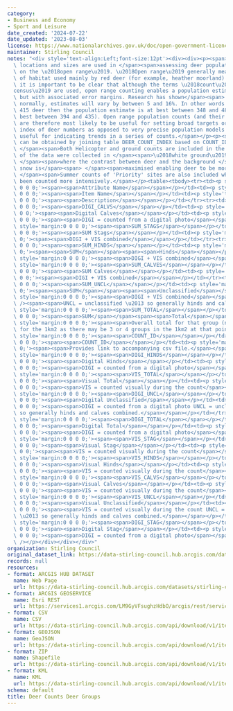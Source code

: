 ```yaml
---
category:
- Business and Economy
- Sport and Leisure
date_created: '2024-07-22'
date_updated: '2023-08-03'
license: https://www.nationalarchives.gov.uk/doc/open-government-licence/version/3/
maintainer: Stirling Council
notes: "<div style='text-align:Left;font-size:12pt'><div><div><p><span>Deer group\
  \ locations and sizes are used in </span><span>assessing deer populations living\
  \ on the \u2018open range\u2019. \u2018Open range\u2019 generally means open areas\
  \ of habitat used mainly by red deer (for example, heather moorland). From the outset\
  \ it is important to be clear that although the terms \u2018count\u2019 or \u2018\
  census\u2019 are used, open range counting enables a population estimate to be made,\
  \ but with associated error margins. Research has shown</span><span> </span><span>that,\
  \ normally, estimates will vary by between 5 and 16%. In other words if you count\
  \ 415 deer then the population estimate is at best between 348 and 481 (or at very\
  \ best between 394 and 435). Open range population counts (and their resulting estimates)\
  \ are therefore most likely to be useful for setting broad targets or giving an\
  \ index of deer numbers as opposed to very precise population models. They are also\
  \ useful for indicating trends in a series of counts.</span></p><p><span>Count information\
  \ can be obtained by joining table DEER_COUNT_INDEX based on COUNT_ID columns.</span><span>\
  \ </span><span>Both Helicopter and ground counts are included in the data. The </span><span>m</span><span>ajority\
  \ of the data were collected in </span><span>\u2018white ground\u2019 </span><span>conditions\
  \ </span><span>where the contrast between deer and the background </span><span>of\
  \ snow is</span><span> </span><span>maximised enabling deer to be more easily spotted.</span><span>\
  \ </span><span>Summer counts of 'Priority' sites are also included where sites have\
  \ been counted more intensively.</span></p><table><tbody><tr><td><p style='text-align:Center;font-weight:bold;margin:0\
  \ 0 0 0;'><span><span>Attribute Name</span></span></p></td><td><p style='text-align:Center;font-weight:bold;margin:0\
  \ 0 0 0;'><span><span>Item Name</span></span></p></td><td><p style='text-align:Center;font-weight:bold;margin:0\
  \ 0 0 0;'><span><span>Description</span></span></p></td></tr><tr><td><p style='margin:0\
  \ 0 0 0;'><span><span>DIGI_CALVS</span></span></p></td><td><p style='margin:0 0\
  \ 0 0;'><span><span>Digital Calves</span></span></p></td><td><p style='margin:0\
  \ 0 0 0;'><span><span>DIGI = counted from a digital photo</span></span></p></td></tr><tr><td><p\
  \ style='margin:0 0 0 0;'><span><span>SUM_STAGS</span></span></p></td><td><p style='margin:0\
  \ 0 0 0;'><span><span>SUM Stags</span></span></p></td><td><p style='margin:0 0 0\
  \ 0;'><span><span>DIGI + VIS combined</span></span></p></td></tr><tr><td><p style='margin:0\
  \ 0 0 0;'><span><span>SUM_HINDS</span></span></p></td><td><p style='margin:0 0 0\
  \ 0;'><span><span>SUM</span></span><span><span>Hinds</span></span></p></td><td><p\
  \ style='margin:0 0 0 0;'><span><span>DIGI + VIS combined</span></span></p></td></tr><tr><td><p\
  \ style='margin:0 0 0 0;'><span><span>SUM_CALVES</span></span></p></td><td><p style='margin:0\
  \ 0 0 0;'><span><span>SUM Calves</span></span></p></td><td><p style='margin:0 0\
  \ 0 0;'><span><span>DIGI + VIS combined</span></span></p></td></tr><tr><td><p style='margin:0\
  \ 0 0 0;'><span><span>SUM_UNCL</span></span></p></td><td><p style='margin:0 0 0\
  \ 0;'><span><span>SUM</span></span><span><span>Unclassified</span></span></p></td><td><p\
  \ style='margin:0 0 0 0;'><span><span>DIGI + VIS combined</span></span><span /><span\
  \ /><span><span>UNCL = unclassified \u2013 so generally hinds and calves combined.</span></span></p></td></tr><tr><td><p\
  \ style='margin:0 0 0 0;'><span><span>SUM_TOTAL</span></span></p></td><td><p style='margin:0\
  \ 0 0 0;'><span><span>SUM</span></span><span><span>Total</span></span></p></td><td><p\
  \ style='margin:0 0 0 0;'><span><span>Overall total for that group (not necessarily\
  \ for the 1km2 as there may be 3 or 4 groups in the 1km2 at that point in time.</span></span></p></td></tr><tr><td><p\
  \ style='margin:0 0 0 0;'><span><span>COUNT_ID</span></span></p></td><td><p style='margin:0\
  \ 0 0 0;'><span><span>COUNT_ID</span></span></p></td><td><p style='margin:0 0 0\
  \ 0;'><span><span>Provides link to accompanying csv file.</span></span></p></td></tr><tr><td><p\
  \ style='margin:0 0 0 0;'><span><span>DIGI_HINDS</span></span></p></td><td><p style='margin:0\
  \ 0 0 0;'><span><span>Digital Hinds</span></span></p></td><td><p style='margin:0\
  \ 0 0 0;'><span><span>DIGI = counted from a digital photo</span></span></p></td></tr><tr><td><p\
  \ style='margin:0 0 0 0;'><span><span>VIS_TOTAL</span></span></p></td><td><p style='margin:0\
  \ 0 0 0;'><span><span>Visual Total</span></span></p></td><td><p style='margin:0\
  \ 0 0 0;'><span><span>VIS = counted visually during the count</span></span></p></td></tr><tr><td><p\
  \ style='margin:0 0 0 0;'><span><span>DIGI_UNCL</span></span></p></td><td><p style='margin:0\
  \ 0 0 0;'><span><span>Digital Unclassified</span></span></p></td><td><p style='margin:0\
  \ 0 0 0;'><span><span>DIGI = counted from a digital photo UNCL = unclassified \u2013\
  \ so generally hinds and calves combined.</span></span></p></td></tr><tr><td><p\
  \ style='margin:0 0 0 0;'><span><span>DIGI_TOTAL</span></span></p></td><td><p style='margin:0\
  \ 0 0 0;'><span><span>Digital Total</span></span></p></td><td><p style='margin:0\
  \ 0 0 0;'><span><span>DIGI = counted from a digital photo</span></span></p></td></tr><tr><td><p\
  \ style='margin:0 0 0 0;'><span><span>VIS_STAG</span></span></p></td><td><p style='margin:0\
  \ 0 0 0;'><span><span>Visual Stag</span></span></p></td><td><p style='margin:0 0\
  \ 0 0;'><span><span>VIS = counted visually during the count</span></span></p></td></tr><tr><td><p\
  \ style='margin:0 0 0 0;'><span><span>VIS_HINDS</span></span></p></td><td><p style='margin:0\
  \ 0 0 0;'><span><span>Visual Hinds</span></span></p></td><td><p style='margin:0\
  \ 0 0 0;'><span><span>VIS = counted visually during the count</span></span></p></td></tr><tr><td><p\
  \ style='margin:0 0 0 0;'><span><span>VIS_CALVS</span></span></p></td><td><p style='margin:0\
  \ 0 0 0;'><span><span>Visual Calves</span></span></p></td><td><p style='margin:0\
  \ 0 0 0;'><span><span>VIS = counted visually during the count</span></span></p></td></tr><tr><td><p\
  \ style='margin:0 0 0 0;'><span><span>VIS_UNCL</span></span></p></td><td><p style='margin:0\
  \ 0 0 0;'><span><span>Visual Unclassified</span></span></p></td><td><p style='margin:0\
  \ 0 0 0;'><span><span>VIS = counted visually during the count UNCL = unclassified\
  \ \u2013 so generally hinds and calves combined.</span></span></p></td></tr><tr><td><p\
  \ style='margin:0 0 0 0;'><span><span>DIGI_STAG</span></span></p></td><td><p style='margin:0\
  \ 0 0 0;'><span><span>Digital Stag</span></span></p></td><td><p style='margin:0\
  \ 0 0 0;'><span><span>DIGI = counted from a digital photo</span></span></p></td></tr></tbody></table><p><span\
  \ /></p></div></div></div>"
organization: Stirling Council
original_dataset_link: https://data-stirling-council.hub.arcgis.com/datasets/stirling-council::deer-counts-deer-groups
records: null
resources:
- format: ARCGIS HUB DATASET
  name: Web Page
  url: https://data-stirling-council.hub.arcgis.com/datasets/stirling-council::deer-counts-deer-groups
- format: ARCGIS GEOSERVICE
  name: Esri REST
  url: https://services1.arcgis.com/LM9GyVFsughzHdbO/arcgis/rest/services/Deer_Counts_Deer_Groups/FeatureServer/0
- format: CSV
  name: CSV
  url: https://data-stirling-council.hub.arcgis.com/api/download/v1/items/bb41b2bff76642119867a010109dda54/csv?layers=0
- format: GEOJSON
  name: GeoJSON
  url: https://data-stirling-council.hub.arcgis.com/api/download/v1/items/bb41b2bff76642119867a010109dda54/geojson?layers=0
- format: ZIP
  name: Shapefile
  url: https://data-stirling-council.hub.arcgis.com/api/download/v1/items/bb41b2bff76642119867a010109dda54/shapefile?layers=0
- format: KML
  name: KML
  url: https://data-stirling-council.hub.arcgis.com/api/download/v1/items/bb41b2bff76642119867a010109dda54/kml?layers=0
schema: default
title: Deer Counts Deer Groups
---
```

